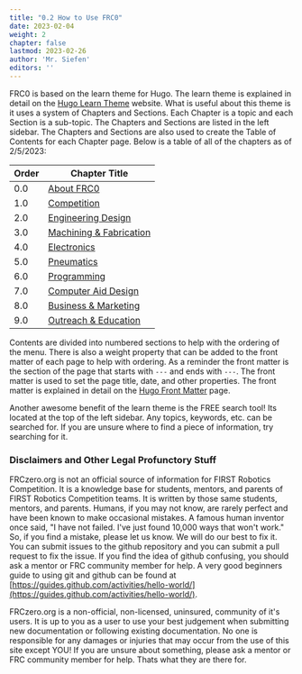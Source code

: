 ```yaml
---
title: "0.2 How to Use FRC0"
date: 2023-02-04
weight: 2
chapter: false
lastmod: 2023-02-26
author: 'Mr. Siefen'
editors: ''
---
```


FRC0 is based on the learn theme for Hugo. The learn theme is explained in detail on the [Hugo Learn Theme](https://learn.netlify.app/en/) website. What is useful about this theme is it uses a system of Chapters and Sections. Each Chapter is a topic and each Section is a sub-topic. The Chapters and Sections are listed in the left sidebar. The Chapters and Sections are also used to create the Table of Contents for each Chapter page. Below is a table of all of the chapters as of 2/5/2023:

| Order | Chapter Title |
| --- | --- |
| 0.0 | [About FRC0](/about/) |
| 1.0 | [Competition](/competition/) |
| 2.0 | [Engineering Design](/engineering_design/) |
| 3.0 | [Machining & Fabrication](/machining_fab/) |
| 4.0 | [Electronics](/electronics/) |
| 5.0 | [Pneumatics](/pneumatics/) |
| 6.0 | [Programming](/programming/) |
| 7.0 | [Computer Aid Design](/cad/) |
| 8.0 | [Business & Marketing](/business_marketing/) |
| 9.0 | [Outreach & Education](/outreach_education/) |

Contents are divided into numbered sections to help with the ordering of the menu. There is also a weight property that can be added to the front matter of each page to help with ordering. As a reminder the front matter is the section of the page that starts with `---` and ends with `---`. The front matter is used to set the page title, date, and other properties. The front matter is explained in detail on the [Hugo Front Matter](https://gohugo.io/content-management/front-matter/) page.

Another awesome benefit of the learn theme is the FREE search tool! Its located at the top of the left sidebar. Any topics, keywords, etc. can be searched for. If you are unsure where to find a piece of information, try searching for it. 

### Disclaimers and Other Legal Profunctory Stuff
FRCzero.org is not an official source of information for FIRST Robotics Competition. It is a knowledge base for students, mentors, and parents of FIRST Robotics Competition teams. It is written by those same students, mentors, and parents. Humans, if you may not know, are rarely perfect and have been known to make occasional mistakes. A famous human inventor once said, "I have not failed. I've just found 10,000 ways that won't work." So, if you find a mistake, please let us know. We will do our best to fix it. You can submit issues to the github repository and you can submit a pull request to fix the issue. If you find the idea of github confusing, you should ask a mentor or FRC community member for help. A very good beginners guide to using git and github can be found at [https://guides.github.com/activities/hello-world/](https://guides.github.com/activities/hello-world/).

FRCzero.org is a non-official, non-licensed, uninsured, community of it's users. It is up to you as a user to use your best judgement when submitting new documentation or following existing documentation. No one is responsible for any damages or injuries that may occur from the use of this site except YOU! If you are unsure about something, please ask a mentor or FRC community member for help. Thats what they are there for.

